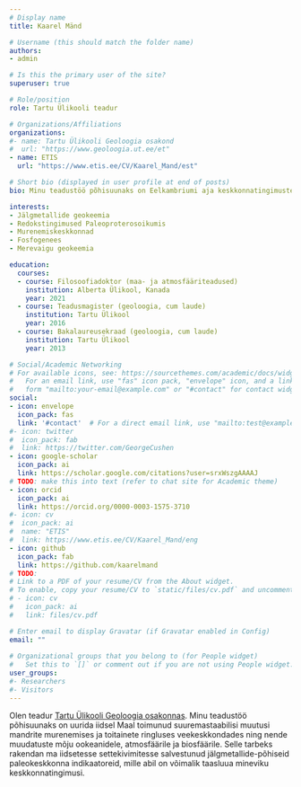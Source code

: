 ```yaml
---
# Display name
title: Kaarel Mänd

# Username (this should match the folder name)
authors:
- admin

# Is this the primary user of the site?
superuser: true

# Role/position
role: Tartu Ülikooli teadur

# Organizations/Affiliations
organizations:
#- name: Tartu Ülikooli Geoloogia osakond
#  url: "https://www.geoloogia.ut.ee/et"
- name: ETIS
  url: "https://www.etis.ee/CV/Kaarel_Mand/est"

# Short bio (displayed in user profile at end of posts)
bio: Minu teadustöö põhisuunaks on Eelkambriumi aja keskkonnatingimuste uurimine kivimite jälgmetallkoostise põhjal.

interests:
- Jälgmetallide geokeemia
- Redokstingimused Paleoproterosoikumis
- Murenemiskeskkonnad
- Fosfogenees
- Merevaigu geokeemia

education:
  courses:
  - course: Filosoofiadoktor (maa- ja atmosfääriteadused)
    institution: Alberta Ülikool, Kanada
    year: 2021
  - course: Teadusmagister (geoloogia, cum laude)
    institution: Tartu Ülikool
    year: 2016
  - course: Bakalaureusekraad (geoloogia, cum laude)
    institution: Tartu Ülikool
    year: 2013

# Social/Academic Networking
# For available icons, see: https://sourcethemes.com/academic/docs/widgets/#icons
#   For an email link, use "fas" icon pack, "envelope" icon, and a link in the
#   form "mailto:your-email@example.com" or "#contact" for contact widget.
social:
- icon: envelope
  icon_pack: fas
  link: '#contact'  # For a direct email link, use "mailto:test@example.org".
#- icon: twitter
#  icon_pack: fab
#  link: https://twitter.com/GeorgeCushen
- icon: google-scholar
  icon_pack: ai
  link: https://scholar.google.com/citations?user=srxWszgAAAAJ
# TODO: make this into text (refer to chat site for Academic theme)
- icon: orcid
  icon_pack: ai
  link: https://orcid.org/0000-0003-1575-3710
#- icon: cv
#  icon_pack: ai
#  name: "ETIS"
#  link: https://www.etis.ee/CV/Kaarel_Mand/eng
- icon: github
  icon_pack: fab
  link: https://github.com/kaarelmand
# TODO:
# Link to a PDF of your resume/CV from the About widget.
# To enable, copy your resume/CV to `static/files/cv.pdf` and uncomment the lines below.  
# - icon: cv
#   icon_pack: ai
#   link: files/cv.pdf

# Enter email to display Gravatar (if Gravatar enabled in Config)
email: ""
  
# Organizational groups that you belong to (for People widget)
#   Set this to `[]` or comment out if you are not using People widget.  
user_groups:
#- Researchers
#- Visitors
---
```


Olen teadur [Tartu Ülikooli Geoloogia osakonnas](https://www.geoloogia.ut.ee/et). Minu teadustöö põhisuunaks on uurida iidsel Maal toimunud suuremastaabilisi muutusi mandrite murenemises ja toitainete ringluses veekeskkondades ning nende muudatuste mõju ookeanidele, atmosfäärile ja biosfäärile. Selle tarbeks rakendan ma iidsetesse settekivimitesse salvestunud jälgmetallide-põhiseid paleokeskkonna indikaatoreid, mille abil on võimalik taasluua mineviku keskkonnatingimusi.
